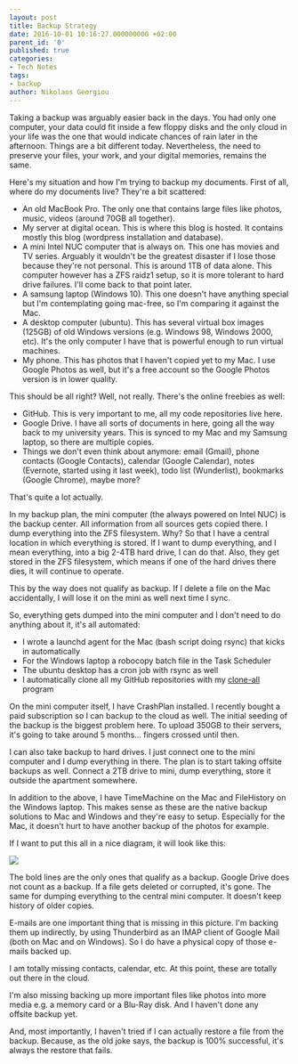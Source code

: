 ```yaml
---
layout: post
title: Backup Strategy
date: 2016-10-01 10:16:27.000000000 +02:00
parent_id: '0'
published: true
categories:
- Tech Notes
tags:
- backup
author: Nikolaos Georgiou
---
```


Taking a backup was arguably easier back in the days. You had only one computer, your data could fit inside a few floppy disks and the only cloud in your life was the one that would indicate chances of rain later in the afternoon. Things are a bit different today. Nevertheless, the need to preserve your files, your work, and your digital memories, remains the same.

<!--more-->

Here's my situation and how I'm trying to backup my documents. First of all, where do my documents live? They're a bit scattered:
<ul>
<li>An old MacBook Pro. The only one that contains large files like photos, music, videos (around 70GB all together).</li>
<li>My server at digital ocean. This is where this blog is hosted. It contains mostly this blog (wordpress installation and database).</li>
<li>A mini Intel NUC computer that is always on. This one has movies and TV series. Arguably it wouldn't be the greatest disaster if I lose those because they're not personal. This is around 1TB of data alone. This computer however has a ZFS raidz1 setup, so it is more tolerant to hard drive failures. I'll come back to that point later.</li>
<li>A samsung laptop (Windows 10). This one doesn't have anything special but I'm contemplating going mac-free, so I'm comparing it against the Mac.</li>
<li>A desktop computer (ubuntu). This has several virtual box images (125GB) of old Windows versions (e.g. Windows 98, Windows 2000, etc). It's the only computer I have that is powerful enough to run virtual machines.</li>
<li>My phone. This has photos that I haven't copied yet to my Mac. I use Google Photos as well, but it's a free account so the Google Photos version is in lower quality.</li>
</ul>

This should be all right? Well, not really. There's the online freebies as well:
<ul>
<li>GitHub. This is very important to me, all my code repositories live here.</li>
<li>Google Drive. I have all sorts of documents in here, going all the way back to my university years. This is synced to my Mac and my Samsung laptop, so there are multiple copies.</li>
<li>Things we don't even think about anymore: email (Gmail), phone contacts (Google Contacts), calendar (Google Calendar), notes (Evernote, started using it last week), todo list (Wunderlist), bookmarks (Google Chrome), maybe more?</li>
</ul>

That's quite a lot actually.

In my backup plan, the mini computer (the always powered on Intel NUC) is the backup center. All information from all sources gets copied there. I dump everything into the ZFS filesystem. Why? So that I have a central location in which everything is stored. If I want to dump everything, and I mean everything, into a big 2-4TB hard drive, I can do that. Also, they get stored in the ZFS filesystem, which means if one of the hard drives there dies, it will continue to operate.

This by the way does not qualify as backup. If I delete a file on the Mac accidentally, I will lose it on the mini as well next time I sync.

So, everything gets dumped into the mini computer and I don't need to do anything about it, it's all automated:
<ul>
<li>I wrote a launchd agent for the Mac (bash script doing rsync) that kicks in automatically</li>
<li>For the Windows laptop a robocopy batch file in the Task Scheduler</li>
<li>The ubuntu desktop has a cron job with rsync as well</li>
<li>I automatically clone all my GitHub repositories with my <a href="https://github.com/ngeor/clone-all">clone-all</a> program</li>
</ul>

On the mini computer itself, I have CrashPlan installed. I recently bought a paid subscription so I can backup to the cloud as well. The initial seeding of the backup is the biggest problem here. To upload 350GB to their servers, it's going to take around 5 months... fingers crossed until then.

I can also take backup to hard drives. I just connect one to the mini computer and I dump everything in there. The plan is to start taking offsite backups as well. Connect a 2TB drive to mini, dump everything, store it outside the apartment somewhere.

In addition to the above, I have TimeMachine on the Mac and FileHistory on the Windows laptop. This makes sense as these are the native backup solutions to Mac and Windows and they're easy to setup. Especially for the Mac, it doesn't hurt to have another backup of the photos for example.

If I want to put this all in a nice diagram, it will look like this:

<img src="{{ site.baseurl }}/assets/2016/backup-strategy-1.png" />

The bold lines are the only ones that qualify as a backup. Google Drive does not count as a backup. If a file gets deleted or corrupted, it's gone. The same for dumping everything to the central mini computer. It doesn't keep history of older copies.

E-mails are one important thing that is missing in this picture. I'm backing them up indirectly, by using Thunderbird as an IMAP client of Google Mail (both on Mac and on Windows). So I do have a physical copy of those e-mails backed up.

I am totally missing contacts, calendar, etc. At this point, these are totally out there in the cloud.

I'm also missing backing up more important files like photos into more media e.g. a memory card or a Blu-Ray disk. And I haven't done any offsite backup yet.

And, most importantly, I haven't tried if I can actually restore a file from the backup. Because, as the old joke says, the backup is 100% successful, it's always the restore that fails.

